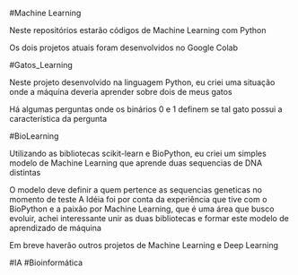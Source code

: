 ﻿#Machine Learning

Neste repositórios estarão códigos de Machine Learning com Python

Os dois projetos atuais foram desenvolvidos no Google Colab


#Gatos_Learning 

Neste projeto desenvolvido na linguagem Python, eu criei uma situação onde a máquina deveria aprender sobre dois de meus gatos

Há algumas perguntas onde os binários 0 e 1 definem se tal gato possui a característica da pergunta


#BioLearning

Utilizando as bibliotecas scikit-learn e BioPython, eu criei um simples modelo de Machine Learning que aprende duas sequencias de DNA distintas

O modelo deve definir a quem pertence as sequencias geneticas no momento de teste
A Idéia foi por conta da experiência que tive com o BioPython e a paixão por Machine Learning, que é uma área que busco evoluir, achei interessante unir as duas bibliotecas e formar este modelo de aprendizado de máquina


Em breve haverão outros projetos de Machine Learning e Deep Learning

#IA
#Bioinformática
